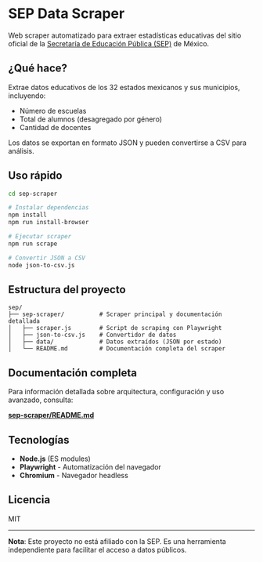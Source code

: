 # SEP Data Scraper

Web scraper automatizado para extraer estadísticas educativas del sitio oficial de la [Secretaría de Educación Pública (SEP)](https://www.planeacion.sep.gob.mx/principalescifras/) de México.

## ¿Qué hace?

Extrae datos educativos de los 32 estados mexicanos y sus municipios, incluyendo:
- Número de escuelas
- Total de alumnos (desagregado por género)
- Cantidad de docentes

Los datos se exportan en formato JSON y pueden convertirse a CSV para análisis.

## Uso rápido

```bash
cd sep-scraper

# Instalar dependencias
npm install
npm run install-browser

# Ejecutar scraper
npm run scrape

# Convertir JSON a CSV
node json-to-csv.js
```

## Estructura del proyecto

```
sep/
├── sep-scraper/          # Scraper principal y documentación detallada
│   ├── scraper.js        # Script de scraping con Playwright
│   ├── json-to-csv.js    # Convertidor de datos
│   ├── data/             # Datos extraídos (JSON por estado)
│   └── README.md         # Documentación completa del scraper
```

## Documentación completa

Para información detallada sobre arquitectura, configuración y uso avanzado, consulta:

**[sep-scraper/README.md](./sep-scraper/README.md)**

## Tecnologías

- **Node.js** (ES modules)
- **Playwright** - Automatización del navegador
- **Chromium** - Navegador headless

## Licencia

MIT

---

**Nota**: Este proyecto no está afiliado con la SEP. Es una herramienta independiente para facilitar el acceso a datos públicos.
